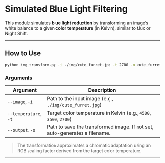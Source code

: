 # Simulated Blue Light Filtering

This module simulates **blue light reduction** by transforming an image’s white balance to a given **color temperature** (in Kelvin), similar to f.lux or Night Shift.

---

## How to Use

```bash
python img_transform.py -i ./img/cute_furret.jpg -t 2700 -o cute_furret_2700.png
```

### Arguments

| Argument              | Description                                                                |
| --------------------- | -------------------------------------------------------------------------- |
| `--image`, `-i`       | Path to the input image (e.g., `./img/cute_furret.jpg`)                    |
| `--temperature`, `-t` | Target color temperature in Kelvin (e.g., `4500`, `3500`, `2700`)          |
| `--output`, `-o`      | Path to save the transformed image. If not set, auto-generates a filename. |

> The transformation approximates a chromatic adaptation using an RGB scaling factor derived from the target color temperature.

---